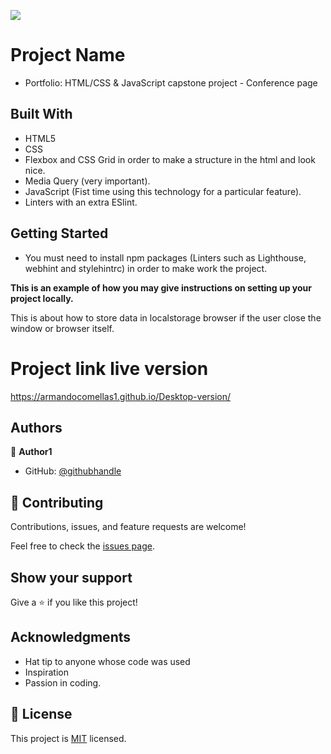 ![](https://img.shields.io/badge/Microverse-blueviolet)

# Project Name

- Portfolio: HTML/CSS & JavaScript capstone project - Conference page

## Built With

- HTML5
- CSS
- Flexbox and CSS Grid in order to make a structure in the html and look nice.
- Media Query (very important).
- JavaScript (Fist time using this technology for a particular feature).
- Linters with an extra ESlint.

## Getting Started

- You must need to install npm packages (Linters such as Lighthouse, webhint and stylehintrc) in order to make work the project.

**This is an example of how you may give instructions on setting up your project locally.**

This is about how to store data in localstorage browser if the user close the window or browser itself.

# Project link live version
https://armandocomellas1.github.io/Desktop-version/

## Authors

👤 **Author1**

- GitHub: [@githubhandle](https://github.com/armandocomellas1)

## 🤝 Contributing

Contributions, issues, and feature requests are welcome!

Feel free to check the [issues page](../../issues/).

## Show your support

Give a ⭐️ if you like this project!

## Acknowledgments

- Hat tip to anyone whose code was used
- Inspiration
- Passion in coding.

## 📝 License

This project is [MIT](./MIT.md) licensed.